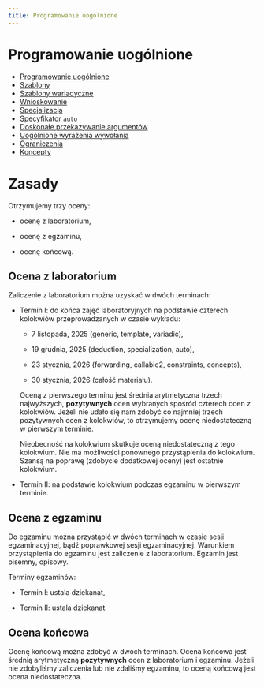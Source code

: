 ```yaml
---
title: Programowanie uogólnione
---
```


# Programowanie uogólnione

* [Programowanie uogólnione](generic/pl)
* [Szablony](templates/pl)
* [Szablony wariadyczne](variadic/pl)
* [Wnioskowanie](deduction/pl)
* [Specjalizacja](specialization/pl)
* [Specyfikator `auto`](auto/pl)
* [Doskonałe przekazywanie argumentów](forwarding/pl)
* [Uogólnione wyrażenia wywołania](callable2/pl)
* [Ograniczenia](constraints/pl)
* [Koncepty](concepts/pl)

# Zasady

Otrzymujemy trzy oceny:

* ocenę z laboratorium,

* ocenę z egzaminu,

* ocenę końcową.

## Ocena z laboratorium

Zaliczenie z laboratorium można uzyskać w dwóch terminach:

* Termin I: do końca zajęć laboratoryjnych na podstawie czterech
  kolokwiów przeprowadzanych w czasie wykładu:

  - 7 listopada, 2025 (generic, template, variadic),

  - 19 grudnia, 2025 (deduction, specialization, auto),

  - 23 stycznia, 2026 (forwarding, callable2, constraints, concepts),

  - 30 stycznia, 2026 (całość materiału).

  Oceną z pierwszego terminu jest średnia arytmetyczna trzech
  najwyższych, **pozytywnych** ocen wybranych spośród czterech ocen z
  kolokwiów.  Jeżeli nie udało się nam zdobyć co najmniej trzech
  pozytywnych ocen z kolokwiów, to otrzymujemy ocenę niedostateczną w
  pierwszym terminie.

  Nieobecność na kolokwium skutkuje oceną niedostateczną z tego
  kolokwium.  Nie ma możliwości ponownego przystąpienia do kolokwium.
  Szansą na poprawę (zdobycie dodatkowej oceny) jest ostatnie
  kolokwium.

* Termin II: na podstawie kolokwium podczas egzaminu w pierwszym
  terminie.

## Ocena z egzaminu

Do egzaminu można przystąpić w dwóch terminach w czasie sesji
egzaminacyjnej, bądź poprawkowej sesji egzaminacyjnej.  Warunkiem
przystąpienia do egzaminu jest zaliczenie z laboratorium.  Egzamin
jest pisemny, opisowy.

Terminy egzaminów:

* Termin I: ustala dziekanat,

* Termin II: ustala dziekanat.

## Ocena końcowa

Ocenę końcową można zdobyć w dwóch terminach.  Ocena końcowa jest
średnią arytmetyczną **pozytywnych** ocen z laboratorium i egzaminu.
Jeżeli nie zdobyliśmy zaliczenia lub nie zdaliśmy egzaminu, to oceną
końcową jest ocena niedostateczna.
